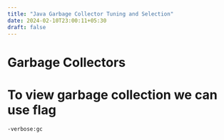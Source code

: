 ```yaml
---
title: "Java Garbage Collector Tuning and Selection"
date: 2024-02-10T23:00:11+05:30
draft: false
---
```


# Garbage Collectors

# To view garbage collection we can use flag

```sh
-verbose:gc
```

```java


```
